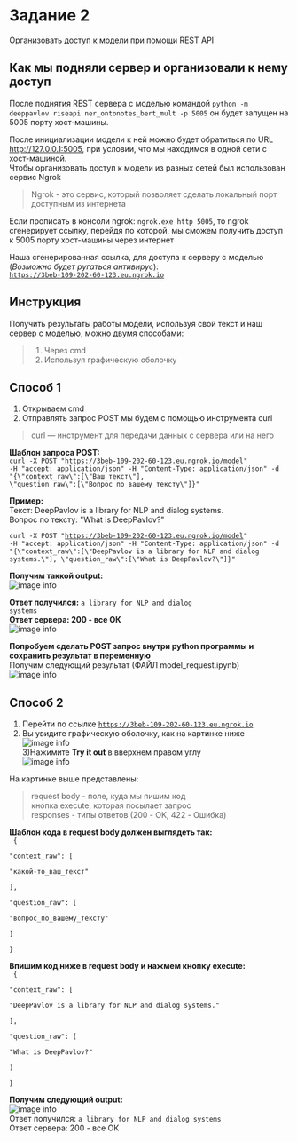 # Задание 2
Организовать доступ к модели при помощи REST API    

## Как мы подняли сервер и организовали к нему доступ
После поднятия REST сервера с моделью командой <code>python -m deeppavlov riseapi ner_ontonotes_bert_mult -p 5005</code> он будет запущен на 5005 порту хост-машины.

После инициализации модели к ней можно будет обратиться по URL http://127.0.0.1:5005, при условии, что мы находимся в одной сети с хост-машиной.  
Чтобы организовать доступ к модели из разных сетей был использован сервис Ngrok

>Ngrok - это сервис, который позволяет сделать локальный порт доступным из интернета 

Если прописать в консоли ngrok:  <code>ngrok.exe http 5005</code>, то ngrok сгенерирует ссылку, перейдя по которой, мы сможем получить доступ к 5005 порту хост-машины через интернет  

Наша сгенерированная ссылка, для доступа к серверу с моделью (<em>Возможно будет ругаться антивирус</em>):  
<code>https://3beb-109-202-60-123.eu.ngrok.io</code>  

## Инструкция
Получить результаты работы модели, используя свой текст и наш сервер с моделью, можно двумя способами:
> 1) Через cmd 
> 2) Используя графическую оболочку   

## Способ 1  
1) Открываем cmd  
2) Отправлять запрос POST мы будем с помощью инструмента curl  
>curl — инструмент для передачи данных с сервера или на него  

**Шаблон запроса POST:**   
<code>curl -X POST "https://3beb-109-202-60-123.eu.ngrok.io/model" -H "accept: application/json" -H "Content-Type: application/json" 
-d "{\\"context_raw\\":[\\"Ваш_текст\\"], \\"question_raw\\":[\\"Вопрос_по_вашему_тексту\\"]}"</code> 
  
 **Пример:**  
Текст: DeepPavlov is a library for NLP and dialog systems.  
Вопрос по тексту: "What is DeepPavlov?"  
  
<code>curl -X POST "https://3beb-109-202-60-123.eu.ngrok.io/model" -H "accept: application/json" -H "Content-Type: application/json" -d "{\\"context_raw\\":[\\"DeepPavlov is a library for NLP and dialog systems.\\"], \\"question_raw\\":[\\"What is DeepPavlov?\\"]}"</code>  
  
**Получим таккой output:**  
![image info](https://github.com/MyasnikovAndrey/deeppavlov-task2/blob/main/pictures/output.png) 
  
**Ответ получился:** <code>a library for NLP and dialog systems</code>  
**Ответ сервера: 200 - все ОК**  
![image info](https://github.com/MyasnikovAndrey/deeppavlov-task2/blob/main/pictures/server_req.png)  

**Попробуем сделать POST запрос внутри python программы и сохранить результат в переменную**   
Получим следующий результат (ФАЙЛ model_request.ipynb)  
![image info](https://github.com/MyasnikovAndrey/deeppavlov-task2/blob/main/pictures/jupyter.png)
  
## Способ 2  
1) Перейти по ссылке <code>https://3beb-109-202-60-123.eu.ngrok.io</code>  
2) Вы увидите графическую оболочку, как на картинке ниже  
![image info](https://github.com/MyasnikovAndrey/deeppavlov-task2/blob/main/pictures/1.png)  
3)Нажимите **Try it out** в вверхнем правом углу  
![image info](https://github.com/MyasnikovAndrey/deeppavlov-task2/blob/main/pictures/2.png)  
  
На картинке выше представлены:
> request body - поле, куда мы пишим код  
> кнопка execute, которая посылает запрос  
> responses - типы ответов (200 - OK, 422 - Ошибка)  

**Шаблон кода в request body должен выглядеть так:**   
<code> {  
  "context_raw": [  
    "какой-то_ваш_текст"  
  ],  
  "question_raw": [  
    "вопрос_по_вашему_тексту"  
  ]  
}</code>   
  
**Впишим код ниже в request body и нажмем кнопку execute:**   
<code> {  
  "context_raw": [  
    "DeepPavlov is a library for NLP and dialog systems."  
  ],  
  "question_raw": [  
    "What is DeepPavlov?"  
  ]  
}</code>   

**Получим следующий output:**   
![image info](https://github.com/MyasnikovAndrey/deeppavlov-task2/blob/main/pictures/3.png)  
Ответ получился: <code>a library for NLP and dialog systems</code>  
Ответ сервера: 200 - все ОК
